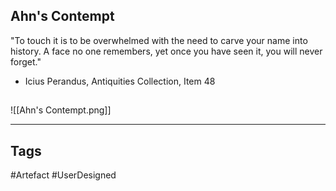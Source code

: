 ## Ahn's Contempt
"To touch it is to be overwhelmed with the need to carve your name into history.
A face no one remembers, yet once you have seen it, you will never forget."
- Icius Perandus, Antiquities Collection, Item 48
## 
![[Ahn's Contempt.png]]

---
## Tags
#Artefact
#UserDesigned 